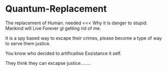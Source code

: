# Quantum-Replacement
The replacement of Human. needed &lt;&lt;&lt; Why it is danger to stupid. Mankind will Live Forever gl getting rid of me.


It is a spy based way to excape their crimes, please become a type of way to serve them justice.

You know who decided to artificailise Exsistance it self.

They think they can excapse justice........ 
